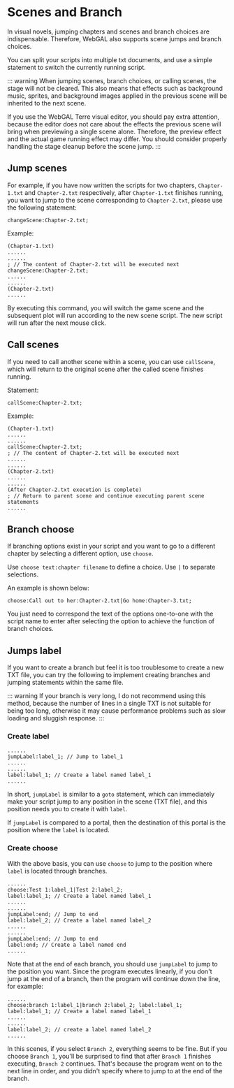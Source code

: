 # Scenes and Branch

In visual novels, jumping chapters and scenes and branch choices are indispensable. Therefore, WebGAL also supports scene jumps and branch choices.

You can split your scripts into multiple txt documents, and use a simple statement to switch the currently running script.

::: warning
When jumping scenes, branch choices, or calling scenes, the stage will not be cleared. This also means that effects such as background music, sprites, and background images applied in the previous scene will be inherited to the next scene.

If you use the WebGAL Terre visual editor, you should pay extra attention, because the editor does not care about the effects the previous scene will bring when previewing a single scene alone. Therefore, the preview effect and the actual game running effect may differ. You should consider properly handling the stage cleanup before the scene jump.
:::

## Jump scenes

For example, if you have now written the scripts for two chapters, `Chapter-1.txt` and `Chapter-2.txt` respectively, after `Chapter-1.txt` finishes running, you want to jump to the scene corresponding to `Chapter-2.txt`, please use the following statement:

``` ws
changeScene:Chapter-2.txt; 
```

Example:

``` ws
(Chapter-1.txt) 
......
......
; // The content of Chapter-2.txt will be executed next
changeScene:Chapter-2.txt;
...... 
......
(Chapter-2.txt)
......
```

By executing this command, you will switch the game scene and the subsequent plot will run according to the new scene script. The new script will run after the next mouse click.

## Call scenes

If you need to call another scene within a scene, you can use `callScene`, which will return to the original scene after the called scene finishes running.

Statement:

``` ws
callScene:Chapter-2.txt;
```

Example:

``` ws
(Chapter-1.txt)
...... 
......
callScene:Chapter-2.txt;
; // The content of Chapter-2.txt will be executed next
......
......
(Chapter-2.txt)
......
......
(After Chapter-2.txt execution is complete)
; // Return to parent scene and continue executing parent scene statements
......
```

## Branch choose

If branching options exist in your script and you want to go to a different chapter by selecting a different option, use `choose`.

Use `choose text:chapter filename` to define a choice. Use `|` to separate selections.

An example is shown below:

``` ws
choose:Call out to her:Chapter-2.txt|Go home:Chapter-3.txt;
```

You just need to correspond the text of the options one-to-one with the script name to enter after selecting the option to achieve the function of branch choices.

## Jumps label

If you want to create a branch but feel it is too troublesome to create a new TXT file, you can try the following to implement creating branches and jumping statements within the same file.

::: warning
If your branch is very long, I do not recommend using this method, because the number of lines in a single TXT is not suitable for being too long, otherwise it may cause performance problems such as slow loading and sluggish response.
:::

### Create label

``` ws
......
jumpLabel:label_1; // Jump to label_1
...... 
......
label:label_1; // Create a label named label_1
......
```

In short, `jumpLabel` is similar to a `goto` statement, which can immediately make your script jump to any position in the scene (TXT file), and this position needs you to create it with `label`.

If `jumpLabel` is compared to a portal, then the destination of this portal is the position where the `label` is located.

### Create choose

With the above basis, you can use `choose` to jump to the position where `label` is located through branches.

``` ws
......
choose:Test 1:label_1|Test 2:label_2;
label:label_1; // Create a label named label_1
......
......
jumpLabel:end; // Jump to end
label:label_2; // Create a label named label_2
......
......
jumpLabel:end; // Jump to end
label:end; // Create a label named end
......
```

Note that at the end of each branch, you should use `jumpLabel` to jump to the position you want. Since the program executes linearly, if you don't jump at the end of a branch, then the program will continue down the line, for example:

``` ws
......
choose:branch 1:label_1|branch 2:label_2; label:label_1;
label:label_1; // Create a label named label_1
......
......
label:label_2; // create a label named label_2
......
```

In this scenes, if you select `Branch 2`, everything seems to be fine. But if you choose `Branch 1`, you'll be surprised to find that after `Branch 1` finishes executing, `Branch 2` continues. That's because the program went on to the next line in order, and you didn't specify where to jump to at the end of the branch.
